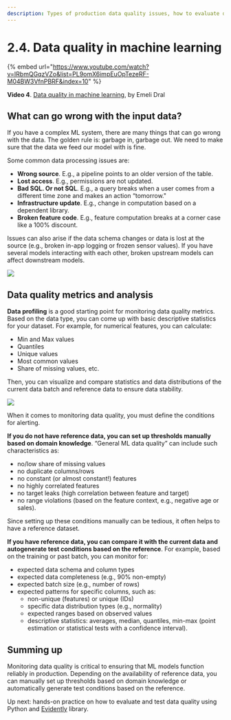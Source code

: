 ```yaml
---
description: Types of production data quality issues, how to evaluate data quality, and interpret data quality metrics.
---
```


# 2.4. Data quality in machine learning

{% embed url="https://www.youtube.com/watch?v=IRbmQGqzVZo&list=PL9omX6impEuOpTezeRF-M04BW3VfnPBRF&index=10" %}

**Video 4**. [Data quality in machine learning](https://www.youtube.com/watch?v=IRbmQGqzVZo&list=PL9omX6impEuOpTezeRF-M04BW3VfnPBRF&index=10), by Emeli Dral

## What can go wrong with the input data?

If you have a complex ML system, there are many things that can go wrong with the data. The golden rule is: garbage in, garbage out. We need to make sure that the data we feed our model with is fine. 

Some common data processing issues are:
* **Wrong source**. E.g., a pipeline points to an older version of the table.
* **Lost access**. E.g., permissions are not updated.
* **Bad SQL. Or not SQL**. E.g., a query breaks when a user comes from a different time zone and makes an action “tomorrow."
* **Infrastructure update**. E.g., change in computation based on a dependent library.
* **Broken feature code**. E.g., feature computation breaks at a corner case like a 100% discount. 

Issues can also arise if the data schema changes or data is lost at the source (e.g., broken in-app logging or frozen sensor values). If you have several models interacting with each other, broken upstream models can affect downstream models.

![](<../../../images/2023109\_course\_module2.041-min.png>)

## Data quality metrics and analysis

**Data profiling** is a good starting point for monitoring data quality metrics. Based on the data type, you can come up with basic descriptive statistics for your dataset. For example, for numerical features, you can calculate:
* Min and Max values 
* Quantiles
* Unique values
* Most common values 
* Share of missing values, etc. 

Then, you can visualize and compare statistics and data distributions of the current data batch and reference data to ensure data stability.

![](<../../../images/2023109\_course\_module2.047-min.png>)

When it comes to monitoring data quality, you must define the conditions for alerting. 

**If you do not have reference data, you can set up thresholds manually based on domain knowledge**. “General ML data quality” can include such characteristics as:
* no/low share of missing values
* no duplicate columns/rows
* no constant (or almost constant!) features
* no highly correlated features
* no target leaks (high correlation between feature and target)
* no range violations (based on the feature context, e.g., negative age or sales). 

Since setting up these conditions manually can be tedious, it often helps to have a reference dataset. 

**If you have reference data, you can compare it with the current data and autogenerate test conditions based on the reference**. For example, based on the training or past batch, you can monitor for:
* expected data schema and column types
* expected data completeness (e.g., 90% non-empty)
* expected batch size (e.g., number of rows)
* expected patterns for specific columns, such as:
  * non-unique (features) or unique (IDs)
  * specific data distribution types (e.g., normality)
  * expected ranges based on observed values
  * descriptive statistics: averages, median, quantiles, min-max (point estimation or statistical tests with a confidence interval).

## Summing up

Monitoring data quality is critical to ensuring that ML models function reliably in production. Depending on the availability of reference data, you can manually set up thresholds based on domain knowledge or automatically generate test conditions based on the reference.

Up next: hands-on practice on how to evaluate and test data quality using Python and [Evidently](https://github.com/evidentlyai/evidently) library.
